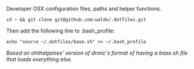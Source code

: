 Developer OSX configuration files, paths and helper functions.

    cd ~ && git clone git@github.com:waldo/.dotfiles.git

Then add the following line to .bash_profile:

    echo "source ~/.dotfiles/base.sh" >> ~/.bash_profile

_Based on ohthatjames' version of drmic's format of having a base.sh file that loads everything else._